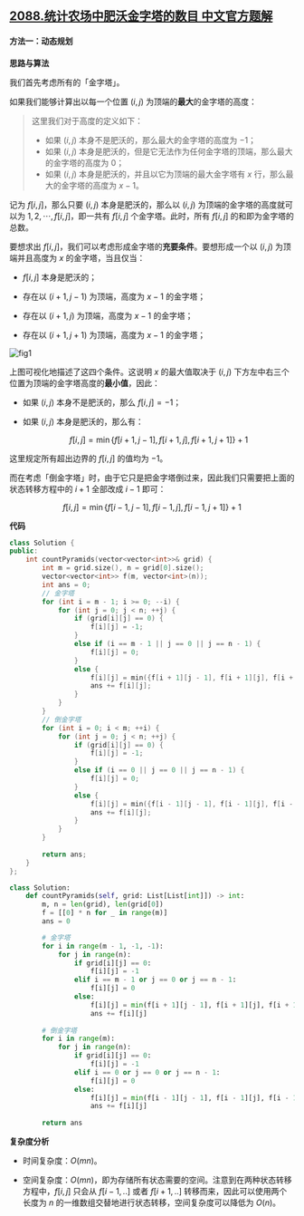 ## [2088.统计农场中肥沃金字塔的数目 中文官方题解](https://leetcode.cn/problems/count-fertile-pyramids-in-a-land/solutions/100000/tong-ji-nong-chang-zhong-fei-wo-jin-zi-t-paok)
#### 方法一：动态规划

**思路与算法**

我们首先考虑所有的「金字塔」。

如果我们能够计算出以每一个位置 $(i, j)$ 为顶端的**最大**的金字塔的高度：

> 这里我们对于高度的定义如下：
> - 如果 $(i, j)$ 本身不是肥沃的，那么最大的金字塔的高度为 $-1$；
> - 如果 $(i, j)$ 本身是肥沃的，但是它无法作为任何金字塔的顶端，那么最大的金字塔的高度为 $0$；
> - 如果 $(i, j)$ 本身是肥沃的，并且以它为顶端的最大金字塔有 $x$ 行，那么最大的金字塔的高度为 $x-1$。

记为 $f[i, j]$，那么只要 $(i, j)$ 本身是肥沃的，那么以 $(i, j)$ 为顶端的金字塔的高度就可以为 $1, 2, \cdots, f[i, j]$，即一共有 $f[i, j]$ 个金字塔。此时，所有 $f[i, j]$ 的和即为金字塔的总数。

要想求出 $f[i, j]$，我们可以考虑形成金字塔的**充要条件**。要想形成一个以 $(i, j)$ 为顶端并且高度为 $x$ 的金字塔，当且仅当：

- $f[i, j]$ 本身是肥沃的；

- 存在以 $(i+1, j-1)$ 为顶端，高度为 $x-1$ 的金字塔；

- 存在以 $(i+1, j)$ 为顶端，高度为 $x-1$ 的金字塔；

- 存在以 $(i+1, j+1)$ 为顶端，高度为 $x-1$ 的金字塔；

![fig1](https://assets.leetcode-cn.com/solution-static/5925/5925.png)

上图可视化地描述了这四个条件。这说明 $x$ 的最大值取决于 $(i, j)$ 下方左中右三个位置为顶端的金字塔高度的**最小值**，因此：

- 如果 $(i, j)$ 本身不是肥沃的，那么 $f[i, j] = -1$；

- 如果 $(i, j)$ 本身是肥沃的，那么有：

    $$
    f[i, j] = \min \big\{ f[i+1, j-1], f[i+1, j], f[i+1, j+1] \big\} + 1
    $$

这里规定所有超出边界的 $f[i, j]$ 的值均为 $-1$。

而在考虑「倒金字塔」时，由于它只是把金字塔倒过来，因此我们只需要把上面的状态转移方程中的 $i+1$ 全部改成 $i-1$ 即可：

$$
f[i, j] = \min \big\{ f[i-1, j-1], f[i-1, j], f[i-1, j+1] \big\} + 1
$$

**代码**

```C++ [sol1-C++]
class Solution {
public:
    int countPyramids(vector<vector<int>>& grid) {
        int m = grid.size(), n = grid[0].size();
        vector<vector<int>> f(m, vector<int>(n));
        int ans = 0;
        // 金字塔
        for (int i = m - 1; i >= 0; --i) {
            for (int j = 0; j < n; ++j) {
                if (grid[i][j] == 0) {
                    f[i][j] = -1;
                }
                else if (i == m - 1 || j == 0 || j == n - 1) {
                    f[i][j] = 0;
                }
                else {
                    f[i][j] = min({f[i + 1][j - 1], f[i + 1][j], f[i + 1][j + 1]}) + 1;
                    ans += f[i][j];
                }
            }
        }
        // 倒金字塔
        for (int i = 0; i < m; ++i) {
            for (int j = 0; j < n; ++j) {
                if (grid[i][j] == 0) {
                    f[i][j] = -1;
                }
                else if (i == 0 || j == 0 || j == n - 1) {
                    f[i][j] = 0;
                }
                else {
                    f[i][j] = min({f[i - 1][j - 1], f[i - 1][j], f[i - 1][j + 1]}) + 1;
                    ans += f[i][j];
                }
            }
        }
        
        return ans;
    }
};
```

```Python [sol1-Python3]
class Solution:
    def countPyramids(self, grid: List[List[int]]) -> int:
        m, n = len(grid), len(grid[0])
        f = [[0] * n for _ in range(m)]
        ans = 0

        # 金字塔
        for i in range(m - 1, -1, -1):
            for j in range(n):
                if grid[i][j] == 0:
                    f[i][j] = -1
                elif i == m - 1 or j == 0 or j == n - 1:
                    f[i][j] = 0
                else:
                    f[i][j] = min(f[i + 1][j - 1], f[i + 1][j], f[i + 1][j + 1]) + 1
                    ans += f[i][j]
        
        # 倒金字塔
        for i in range(m):
            for j in range(n):
                if grid[i][j] == 0:
                    f[i][j] = -1
                elif i == 0 or j == 0 or j == n - 1:
                    f[i][j] = 0
                else:
                    f[i][j] = min(f[i - 1][j - 1], f[i - 1][j], f[i - 1][j + 1]) + 1
                    ans += f[i][j]
        
        return ans
```

**复杂度分析**

- 时间复杂度：$O(mn)$。

- 空间复杂度：$O(mn)$，即为存储所有状态需要的空间。注意到在两种状态转移方程中，$f[i, j]$ 只会从 $f[i-1, ..]$ 或者 $f[i+1, ..]$ 转移而来，因此可以使用两个长度为 $n$ 的一维数组交替地进行状态转移，空间复杂度可以降低为 $O(n)$。